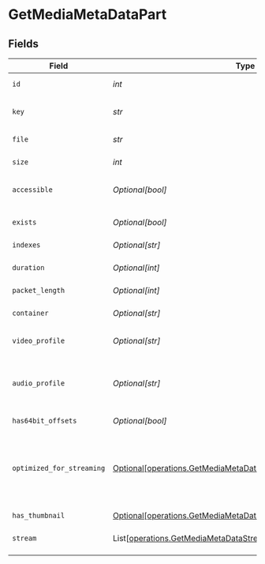 # GetMediaMetaDataPart


## Fields

| Field                                                                                                                                        | Type                                                                                                                                         | Required                                                                                                                                     | Description                                                                                                                                  | Example                                                                                                                                      |
| -------------------------------------------------------------------------------------------------------------------------------------------- | -------------------------------------------------------------------------------------------------------------------------------------------- | -------------------------------------------------------------------------------------------------------------------------------------------- | -------------------------------------------------------------------------------------------------------------------------------------------- | -------------------------------------------------------------------------------------------------------------------------------------------- |
| `id`                                                                                                                                         | *int*                                                                                                                                        | :heavy_check_mark:                                                                                                                           | Unique part identifier.                                                                                                                      | 418385                                                                                                                                       |
| `key`                                                                                                                                        | *str*                                                                                                                                        | :heavy_check_mark:                                                                                                                           | Key to access this part.                                                                                                                     | /library/parts/418385/1735864239/file.mkv                                                                                                    |
| `file`                                                                                                                                       | *str*                                                                                                                                        | :heavy_check_mark:                                                                                                                           | File path for the part.                                                                                                                      | /mnt/Movies_1/W/Wicked (2024).mkv                                                                                                            |
| `size`                                                                                                                                       | *int*                                                                                                                                        | :heavy_check_mark:                                                                                                                           | File size in bytes.                                                                                                                          | 30649952104                                                                                                                                  |
| `accessible`                                                                                                                                 | *Optional[bool]*                                                                                                                             | :heavy_minus_sign:                                                                                                                           | Indicates if the part is accessible.                                                                                                         | true                                                                                                                                         |
| `exists`                                                                                                                                     | *Optional[bool]*                                                                                                                             | :heavy_minus_sign:                                                                                                                           | Indicates if the part exists.                                                                                                                | true                                                                                                                                         |
| `indexes`                                                                                                                                    | *Optional[str]*                                                                                                                              | :heavy_minus_sign:                                                                                                                           | N/A                                                                                                                                          | sd                                                                                                                                           |
| `duration`                                                                                                                                   | *Optional[int]*                                                                                                                              | :heavy_minus_sign:                                                                                                                           | Duration of the part in milliseconds.                                                                                                        | 9610350                                                                                                                                      |
| `packet_length`                                                                                                                              | *Optional[int]*                                                                                                                              | :heavy_minus_sign:                                                                                                                           | N/A                                                                                                                                          | 188                                                                                                                                          |
| `container`                                                                                                                                  | *Optional[str]*                                                                                                                              | :heavy_minus_sign:                                                                                                                           | Container format of the part.                                                                                                                | mkv                                                                                                                                          |
| `video_profile`                                                                                                                              | *Optional[str]*                                                                                                                              | :heavy_minus_sign:                                                                                                                           | Video profile for the part.                                                                                                                  | main 10                                                                                                                                      |
| `audio_profile`                                                                                                                              | *Optional[str]*                                                                                                                              | :heavy_minus_sign:                                                                                                                           | The audio profile used for the media (e.g., DTS, Dolby Digital, etc.).                                                                       | dts                                                                                                                                          |
| `has64bit_offsets`                                                                                                                           | *Optional[bool]*                                                                                                                             | :heavy_minus_sign:                                                                                                                           | N/A                                                                                                                                          | false                                                                                                                                        |
| `optimized_for_streaming`                                                                                                                    | [Optional[operations.GetMediaMetaDataLibraryOptimizedForStreaming]](../../models/operations/getmediametadatalibraryoptimizedforstreaming.md) | :heavy_minus_sign:                                                                                                                           | Has this media been optimized for streaming. NOTE: This can be 0, 1, false or true                                                           |                                                                                                                                              |
| `has_thumbnail`                                                                                                                              | [Optional[operations.GetMediaMetaDataHasThumbnail]](../../models/operations/getmediametadatahasthumbnail.md)                                 | :heavy_minus_sign:                                                                                                                           | N/A                                                                                                                                          | 1                                                                                                                                            |
| `stream`                                                                                                                                     | List[[operations.GetMediaMetaDataStream](../../models/operations/getmediametadatastream.md)]                                                 | :heavy_minus_sign:                                                                                                                           | An array of streams for this part.                                                                                                           |                                                                                                                                              |